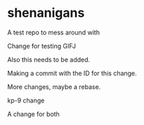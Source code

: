# shenanigans
A test repo to mess around with

Change for testing GIFJ

Also this needs to be added. 

Making a commit with the ID for this change. 

More changes, maybe a rebase.

kp-9 change

A change for both

